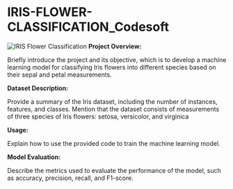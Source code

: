 # IRIS-FLOWER-CLASSIFICATION_Codesoft
![IRIS Flower Classification](https://github.com/NomanAli5700/IRIS-FLOWER-CLASSIFICATION_Codesoft/assets/145667163/18446414-07af-49b9-b5a9-66c53510f941)
**Project Overview:**

Briefly introduce the project and its objective, which is to develop a machine learning model for classifying Iris flowers into different species based on their sepal and petal measurements.

**Dataset Description:**

Provide a summary of the Iris dataset, including the number of instances, features, and classes.
Mention that the dataset consists of measurements of three species of Iris flowers: setosa, versicolor, and virginica

**Usage:**

Explain how to use the provided code to train the machine learning model.

**Model Evaluation:**

Describe the metrics used to evaluate the performance of the model, such as accuracy, precision, recall, and F1-score.

